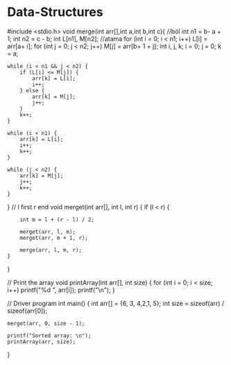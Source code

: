 # Data-Structures
#include <stdio.h>
void merge(int arr[],int a,int b,int c){
    //böl
    int n1 = b- a + 1;
    int n2 = c - b;
    int L[n1], M[n2];
//atama
    for (int i = 0; i < n1; i++)
        L[i] = arr[a+ i];
    for (int j = 0; j < n2; j++)
        M[j] = arr[b+ 1 + j];
    int i, j, k;
    i = 0;
    j = 0;
    k = a;

    while (i < n1 && j < n2) {
        if (L[i] <= M[j]) {
            arr[k] = L[i];
            i++;
        } else {
            arr[k] = M[j];
            j++;
        }
        k++;
    }

    while (i < n1) {
        arr[k] = L[i];
        i++;
        k++;
    }

    while (j < n2) {
        arr[k] = M[j];
        j++;
        k++;
    }
}
// l first r end
void merget(int arr[], int l, int r) {
    if (l < r) {

        int m = l + (r - l) / 2;

        merget(arr, l, m);
        merget(arr, m + 1, r);

        merge(arr, l, m, r);
    }
}

// Print the array
void printArray(int arr[], int size) {
    for (int i = 0; i < size; i++)
        printf("%d ", arr[i]);
    printf("\n");
}

// Driver program
int main() {
    int arr[] = {6, 3, 4,2,1, 5};
    int size = sizeof(arr) / sizeof(arr[0]);

    merget(arr, 0, size - 1);

    printf("Sorted array: \n");
    printArray(arr, size);
}
